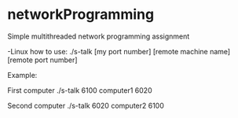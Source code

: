 # networkProgramming

Simple multithreaded network programming assignment

-Linux how to use: ./s-talk [my port number] [remote machine name] [remote port number]

Example:

First computer ./s-talk 6100 computer1 6020

Second computer ./s-talk 6020 computer2 6100
